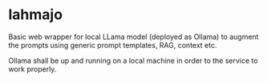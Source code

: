 # lahmajo
Basic web wrapper for local LLama model (deployed as Ollama) to augment the prompts using generic prompt templates, RAG, context etc.

Ollama shall be up and running on a local machine in order to the service to work properly.
